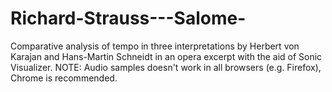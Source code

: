 # Richard-Strauss---Salome-
Comparative analysis of tempo in three interpretations by Herbert von Karajan and Hans-Martin Schneidt in an opera excerpt with the aid of Sonic Visualizer.
NOTE: Audio samples doesn't work in all browsers (e.g. Firefox), Chrome is recommended.
